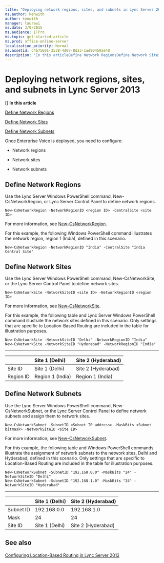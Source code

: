 ```yaml
---
title: "Deploying network regions, sites, and subnets in Lync Server 2013"
ms.author: kenwith
author: kenwith
manager: laurawi
ms.date: 3/9/2015
ms.audience: ITPro
ms.topic: get-started-article
ms.prod: office-online-server
localization_priority: Normal
ms.assetid: c4b75601-3538-4d07-8d23-1ad90459ae48
description: "In this articleDefine Network RegionsDefine Network SitesDefine Network Subnets"
---
```


# Deploying network regions, sites, and subnets in Lync Server 2013
[]
 **In this article**
  
[Define Network Regions](#sectionSection0)
  
[Define Network Sites](#sectionSection1)
  
[Define Network Subnets](#sectionSection2)
  
Once Enterprise Voice is deployed, you need to configure:
  
- Network regions
    
- Network sites
    
- Network subnets
    
## Define Network Regions
<a name="sectionSection0"> </a>

Use the Lync Server Windows PowerShell command, New-CsNetworkRegion, or Lync Server Control Panel to define network regions.
  
```
New-CsNetworkRegion -NetworkRegionID <region ID> -CentralSite <site ID>
```

For more information, see [New-CsNetworkRegion](new-csnetworkregion.md).
  
For this example, the following Windows PowerShell command illustrates the network region, region 1 (India), defined in this scenario.
  
```
New-CsNetworkRegion -NetworkRegionID "India" -CentralSite "India Central Site"
```

## Define Network Sites
<a name="sectionSection1"> </a>

Use the Lync Server Windows PowerShell command, New-CsNetworkSite, or the Lync Server Control Panel to define network sites.
  
```
New-CsNetworkSite -NetworkSiteID <site ID> -NetworkRegionID <region ID>
```

For more information, see [New-CsNetworkSite](new-csnetworksite.md).
  
For this example, the following table and Lync Server Windows PowerShell command illustrate the network sites defined in this scenario. Only settings that are specific to Location-Based Routing are included in the table for illustration purposes.
  
```
New-CsNetworkSite -NetworkSiteID "Delhi" -NetworkRegionID "India"
New-CsNetworkSite -NetworkSiteID "Hyderabad" -NetworkRegionID "India"
```

****

||**Site 1 (Delhi)**|**Site 2 (Hyderabad)**|
|:-----|:-----|:-----|
|Site ID  <br/> |Site 1 (Delhi)  <br/> |Site 2 (Hyderabad)  <br/> |
|Region ID  <br/> |Region 1 (India)  <br/> |Region 1 (India)  <br/> |
   
## Define Network Subnets
<a name="sectionSection2"> </a>

Use the Lync Server Windows PowerShell command, New-CsNetworkSubnet, or the Lync Server Control Panel to define network subnets and assign them to network sites.
  
```
New-CsNetworkSubnet -SubnetID <Subnet IP address> -MaskBits <Subnet bitmask> -NetworkSiteID <site ID>
```

For more information, see [New-CsNetworkSubnet](new-csnetworksubnet.md).
  
For this example, the following table and Windows PowerShell commands illustrate the assignment of network subnets to the network sites, Delhi and Hyderabad, defined in this scenario. Only settings that are specific to Location-Based Routing are included in the table for illustration purposes.
  
```
New-CsNetworkSubnet -SubnetID "192.168.0.0" -MaskBits "24" -NetworkSiteID "Delhi"
New-CsNetworkSubnet -SubnetID "192.168.1.0" -MaskBits "24" -NetworkSiteID "Hyderabad"
```

****

||**Site 1 (Delhi)**|**Site 2 (Hyderabad)**|
|:-----|:-----|:-----|
|Subnet ID  <br/> |192.168.0.0  <br/> |192.168.1.0  <br/> |
|Mask  <br/> |24  <br/> |24  <br/> |
|Site ID  <br/> |Site 1 (Delhi)  <br/> |Site 2 (Hyderabad)  <br/> |
   
## See also
<a name="sectionSection2"> </a>

#### 

[Configuring Location-Based Routing in Lync Server 2013](configuring-location-based-routing.md)

